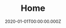 ---
layout: layouts/home.njk
title: Home
date: 2020-01-01T00:00:00.000Z
permalink: /
about:
  title: Age-Related Cycle Sport For All
  subtitle: Supporting Grassroots Cycle Racing for 35 Years
  body: >
    TLI Cycling is a voluntary sports organisation, supporting cycling clubs in the UK, the Channel Islands and the Isle of Man, to organise competitive cycling events for all ages, entrants racing against others in their peer group. It is run on a not-for-profit basis entirely by unpaid volunteer members, any surplus being used to maintain, improve and develop TLI Cycling’s activities.

  button:
    classes: bgc-red tc-white
    link: /about/
    text: About TLI Cycling
  media:
    src: /u/tli-home-about-4x3.jpg
history:
  title: History of TLI Cycling
  subtitle:
  body:
    TLI Cycling has evolved out of The League International which was formed in 1982 from an idea conceived by the late Peter Duker and Roy Cottingham with the ambition of bringing to Great Britain racing for age related categories…
  button:
    classes: bgc-red tc-white
    link: /history/
    text: History of TLI Cycling
  media:
    src: /u/tli-home-history-1x1.jpg
membership:
  title: TLI Cycling Membership
  subtitle:
  body: >
    Membership of TLI Cycling is available to everybody aged 6 years and over and costs £15 for those aged 18 and over, £10 for those aged 16 or 17 and is free to under 16 year olds.
  button:
    classes: bgc-red tc-white
    link: /membership/
    text: TLI Cycling Membership
  media:
    src: /u/tli-home-membership-1x1.jpg
eventorganisation:
  title: Event Organisation
  subtitle:
  body: >
    TLI Cycling would not exist if it were not for the team of volunteers who organize races under our rules and regulations. Therefore we aim to make all aspects of event promotion as simple and economical as possible, without compromising the safety of our competitors…
  button:
    classes: bgc-red tc-white
    link: /event-organisation/
    text: Event Organisation
  media:
    src: /u/tli-home-eventorganisation-1x1.jpg
news:
  title: TLI Cycling News
  subtitle: Keeping you updated on the latest information
  body:

---